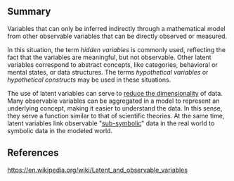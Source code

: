 ## Summary
Variables that can only be inferred indirectly through a mathematical model from other observable variables that can be directly observed or measured.

In this situation, the term _hidden variables_ is commonly used, reflecting the fact that the variables are meaningful, but not observable. Other latent variables correspond to abstract concepts, like categories, behavioral or mental states, or data structures. The terms _hypothetical variables_ or _hypothetical constructs_ may be used in these situations.

The use of latent variables can serve to [reduce the dimensionality](https://en.wikipedia.org/wiki/Dimensionality_reduction "Dimensionality reduction") of data. Many observable variables can be aggregated in a model to represent an underlying concept, making it easier to understand the data. In this sense, they serve a function similar to that of scientific theories. At the same time, latent variables link observable "[sub-symbolic](https://en.wikipedia.org/wiki/Sub-symbolic "Sub-symbolic")" data in the real world to symbolic data in the modeled world.
## References
https://en.wikipedia.org/wiki/Latent_and_observable_variables
